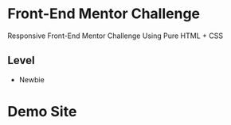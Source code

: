# Front-End Mentor Challenge

Responsive Front-End Mentor Challenge Using Pure HTML + CSS

## Level

- Newbie

# Demo Site
